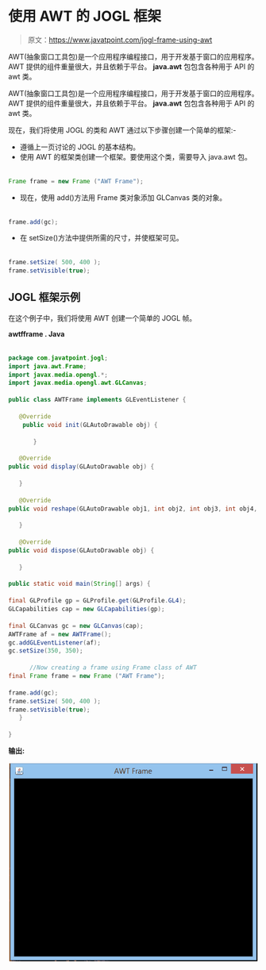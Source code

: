 # 使用 AWT 的 JOGL 框架

> 原文：<https://www.javatpoint.com/jogl-frame-using-awt>

AWT(抽象窗口工具包)是一个应用程序编程接口，用于开发基于窗口的应用程序。AWT 提供的组件重量很大，并且依赖于平台。 **java.awt** 包包含各种用于 API 的 awt 类。

AWT(抽象窗口工具包)是一个应用程序编程接口，用于开发基于窗口的应用程序。AWT 提供的组件重量很大，并且依赖于平台。 **java.awt** 包包含各种用于 API 的 awt 类。

现在，我们将使用 JOGL 的类和 AWT 通过以下步骤创建一个简单的框架:-

*   遵循上一页讨论的 JOGL 的基本结构。
*   使用 AWT 的框架类创建一个框架。要使用这个类，需要导入 java.awt 包。

```java

Frame frame = new Frame ("AWT Frame");

```

*   现在，使用 add()方法用 Frame 类对象添加 GLCanvas 类的对象。

```java

frame.add(gc);

```

*   在 setSize()方法中提供所需的尺寸，并使框架可见。

```java

frame.setSize( 500, 400 );
frame.setVisible(true);

```

## JOGL 框架示例

在这个例子中，我们将使用 AWT 创建一个简单的 JOGL 帧。

**awtfframe . Java**

```java

package com.javatpoint.jogl;
import java.awt.Frame;
import javax.media.opengl.*;
import javax.media.opengl.awt.GLCanvas;

public class AWTFrame implements GLEventListener {

   @Override
	public void init(GLAutoDrawable obj) {

	   }

   @Override
public void display(GLAutoDrawable obj) {

   }

   @Override
public void reshape(GLAutoDrawable obj1, int obj2, int obj3, int obj4, int obj5) {

   }

   @Override
public void dispose(GLAutoDrawable obj) {

   }

public static void main(String[] args) {

final GLProfile gp = GLProfile.get(GLProfile.GL4);
GLCapabilities cap = new GLCapabilities(gp);

final GLCanvas gc = new GLCanvas(cap);
AWTFrame af = new AWTFrame();
gc.addGLEventListener(af);        
gc.setSize(350, 350);

      //Now creating a frame using Frame class of AWT
final Frame frame = new Frame ("AWT Frame");

frame.add(gc);
frame.setSize( 500, 400 );
frame.setVisible(true);
   }

}

```

**输出:**

![JOGL Frame using AWT Output](img/b45c56f0d9721dbf7c06dc13fc3e9306.png)